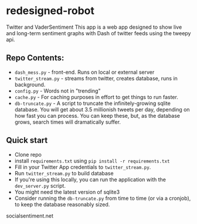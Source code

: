 # redesigned-robot
Twitter and VaderSentiment
This app is a web app designed to show live and long-term sentiment graphs with Dash of twitter feeds using the tweepy api.
## Repo Contents: 
- `dash_mess.py` - front-end. Runs on local or external server
- `twitter_stream.py` - streams from twitter, creates database, runs in background.
- `config.py` - Words not in "trending"
- `cache.py` -  For caching purposes in effort to get things to run faster. 
- `db-truncate.py` - A script to truncate the infinitely-growing sqlite database. You will get about 3.5 millionish tweets per day, depending on how fast you can process. You can keep these, but, as the database grows, search times will dramatically suffer. 

## Quick start

- Clone repo
- install `requirements.txt` using `pip install -r requirements.txt`
- Fill in your Twitter App credentials to `twitter_stream.py`. 
- Run `twitter_stream.py` to build database
- If you're using this locally, you can run the application with the `dev_server.py` script.
- You might need the latest version of sqlite3
- Consider running the `db-truncate.py` from time to time (or via a cronjob), to keep the database reasonably sized.


socialsentiment.net
